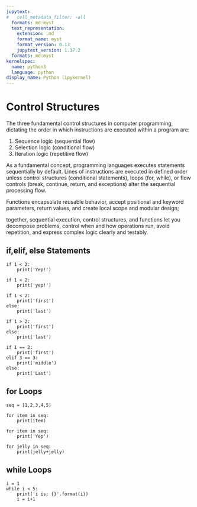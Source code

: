 ```yaml
---
jupytext:
#   cell_metadata_filter: -all
  formats: md:myst
  text_representation:
    extension: .md
    format_name: myst
    format_version: 0.13
    jupytext_version: 1.17.2
  formats: md:myst
kernelspec:
  name: python3
  language: python
display_name: Python (ipykernel)
---
```


# Control Structures

The three fundamental control structures in computer programming, dictating the order in which instructions are executed within a program are:

1. Sequence logic (sequential flow)
2. Selection logic (conditional flow)
3. Iteration logic (repetitive flow)

As a fundamental concept, programming languages executes statements sequentially by default. Lines of instructions are executed in defined order unless control structures (conditional statements), loops (for, while), or flow controls (break, continue, return, and exceptions) alter the sequential processing flow. 

Functions encapsulate reusable behavior, accept positional and keyword parameters, return values, and create local scope 
and modular design; 

together, sequential execution, control structures, and functions let you decompose problems, control when and how operations run, avoid repetition, and express complex logic clearly and testably.

## if,elif, else Statements

```{code-cell} ipython3
if 1 < 2:
    print('Yep!')
```

```{code-cell} ipython3
if 1 < 2:
    print('yep!')
```

```{code-cell} ipython3
if 1 < 2:
    print('first')
else:
    print('last')
```

```{code-cell} ipython3
if 1 > 2:
    print('first')
else:
    print('last')
```

```{code-cell} ipython3
if 1 == 2:
    print('first')
elif 3 == 3:
    print('middle')
else:
    print('Last')
```

## for Loops

```{code-cell} ipython3
seq = [1,2,3,4,5]
```

```{code-cell} ipython3
for item in seq:
    print(item)
```

```{code-cell} ipython3
for item in seq:
    print('Yep')
```

```{code-cell} ipython3
for jelly in seq:
    print(jelly+jelly)
```

## while Loops

```{code-cell} ipython3
i = 1
while i < 5:
    print('i is: {}'.format(i))
    i = i+1
```

```{code-cell} ipython3

```

```{bibliography}

```
